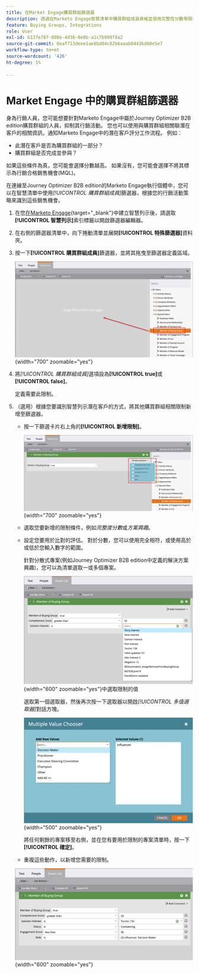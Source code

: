 ```yaml
---
title: 在Market Engage購買群組篩選器
description: 透過在Marketo Engage智慧清單中購買群組成員資格並使用完整性分數等限制來篩選銷售機會，以最佳化行銷活動和銷售機會分數。
feature: Buying Groups, Integrations
role: User
exl-id: b137e787-808e-4d36-8e8b-a1c7b999f8a2
source-git-commit: 0eaf713deee1ae8bd04c82b6aaab0443bd60e5e7
workflow-type: tm+mt
source-wordcount: '426'
ht-degree: 1%

---
```


# Market Engage 中的購買群組篩選器

身為行銷人員，您可能想要針對Marketo Engage中屬於Journey Optimizer B2B edition購買群組的人員，抑制其行銷活動。 您也可以使用與購買群組相關聯潛在客戶的相關資訊，通知Marketo Engage中的潛在客戶評分工作流程。 例如：

* 此潛在客戶是否為購買群組的一部分？
* 購買群組是否完成並參與？

如果這些條件為真，您可能會選擇分數越高。 如果沒有，您可能會選擇不將其標示為行銷合格銷售機會(MQL)。

在連線至Journey Optimizer B2B edition的Marketo Engage執行個體中，您可以在智慧清單中使用&#x200B;_[!UICONTROL 購買群組成員]_&#x200B;篩選器，根據您的行銷活動策略來識別這些銷售機會。

1. 在您[在Marketo Engage](https://experienceleague.adobe.com/zh-hant/docs/marketo/using/product-docs/core-marketo-concepts/smart-lists-and-static-lists/creating-a-smart-list/create-a-smart-list){target="_blank"}中建立智慧列示後，請選取&#x200B;**[!UICONTROL 智慧列示]**&#x200B;索引標籤以開啟篩選器編輯器。

1. 在右側的篩選器清單中，向下捲動清單並展開&#x200B;**[!UICONTROL 特殊篩選器]**&#x200B;資料夾。

1. 按一下&#x200B;**[!UICONTROL 購買群組成員]**&#x200B;篩選器，並將其拖曳至篩選器定義區域。

   ![將購買群組篩選的成員新增至智慧清單](./assets/me-member-of-buying-group-filter-add.png){width="700" zoomable="yes"}

1. 將&#x200B;_[!UICONTROL 購買群組成員]_&#x200B;選項設為&#x200B;**[!UICONTROL true]**&#x200B;或&#x200B;**[!UICONTROL false]**。

   定義需要此限制。

1. （選用）根據您要識別智慧列示潛在客戶的方式，將其他購買群組相關限制新增至篩選器。

   * 按一下篩選卡片右上角的&#x200B;**[!UICONTROL 新增限制]**。

     ![選取其他條件約束](./assets/me-member-of-buying-group-filter-add-constraint.png){width="700" zoomable="yes"}

   * 選取您要新增的限制條件，例如&#x200B;_完整度分數_&#x200B;或&#x200B;_方案興趣_。

   * 設定您要用於比對的評估。 對於分數，您可以使用完全相符，或使用高於或低於您輸入數字的範圍。

     針對分散式專案(例如Journey Optimizer B2B edition中定義的解決方案興趣)，您可以為清單選取一或多個專案。

     ![從清單](./assets/me-member-of-buying-group-filter-constraint-list.png){width="600" zoomable="yes"}中選取限制的值

     選取第一個選取器，然後再次按一下選取器以開啟&#x200B;_[!UICONTROL 多值選取器]_&#x200B;對話方塊。

     ![為條件約束選取多個值](./assets/me-member-of-buying-group-filter-constraint-multiple-value.png){width="500" zoomable="yes"}

     將任何剩餘的專案移至右側，並在您有要用於限制的專案清單時，按一下&#x200B;**[!UICONTROL 確定]**。

   * 重複這些動作，以新增您需要的限制。

   ![具有多重限制的「購買群組」成員](./assets/me-member-of-buying-group-filter-constraints-complete.png){width="600" zoomable="yes"}
